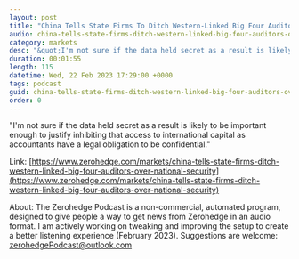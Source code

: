 ```yaml
---
layout: post
title: "China Tells State Firms To Ditch Western-Linked Big Four Auditors Over 'National Security Concerns'"
audio: china-tells-state-firms-ditch-western-linked-big-four-auditors-over-national-security-0
category: markets
desc: "&quot;I'm not sure if the data held secret as a result is likely to be important enough to justify inhibiting that access to international capital as accountants have a legal obligation to be confidential.&quot;"
duration: 00:01:55
length: 115
datetime: Wed, 22 Feb 2023 17:29:00 +0000
tags: podcast
guid: china-tells-state-firms-ditch-western-linked-big-four-auditors-over-national-security-0
order: 0
---
```

&quot;I'm not sure if the data held secret as a result is likely to be important enough to justify inhibiting that access to international capital as accountants have a legal obligation to be confidential.&quot;

Link: [https://www.zerohedge.com/markets/china-tells-state-firms-ditch-western-linked-big-four-auditors-over-national-security](https://www.zerohedge.com/markets/china-tells-state-firms-ditch-western-linked-big-four-auditors-over-national-security)

About: The Zerohedge Podcast is a non-commercial, automated program, designed to give people a way to get news from Zerohedge in an audio format.  I am actively working on tweaking and improving the setup to create a better listening experience (February 2023).  Suggestions are welcome: [zerohedgePodcast@outlook.com](mailto:zerohedgePodcast@outlook.com)